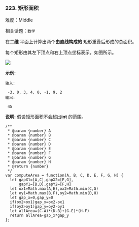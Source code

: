 ### 223. 矩形面积

难度：Middle

相关话题：`数学`

在**二维** 平面上计算出两个**由直线构成的** 矩形重叠后形成的总面积。



每个矩形由其左下顶点和右上顶点坐标表示，如图所示。



![](https://assets.leetcode-cn.com/aliyun-lc-upload/uploads/2018/10/22/rectangle_area.png)




**示例:** 





```
输入:

 -3, 0, 3, 4, 0, -1, 9, 2
输出:

 45
```


**说明:**  假设矩形面积不会超出**int** 的范围。




```
/**
 * @param {number} A
 * @param {number} B
 * @param {number} C
 * @param {number} D
 * @param {number} E
 * @param {number} F
 * @param {number} G
 * @param {number} H
 * @return {number}
 */
var computeArea = function(A, B, C, D, E, F, G, H) {
  let gapX1=[A,C],gapX2=[E,G],
      gapY1=[B,D],gapY2=[F,H]
  let ox1=Math.max(A,E),ox2=Math.min(C,G)
  let oy1=Math.max(B,F),oy2=Math.min(D,H)
  let gap_x=0,gap_y=0
  if(ox2>ox1)gap_x=ox2-ox1
  if(oy2>oy1)gap_y=oy2-oy1
  let allArea=(C-A)*(D-B)+(G-E)*(H-F)
  return allArea-gap_x*gap_y
};



```

